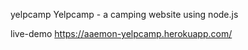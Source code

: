 yelpcamp
Yelpcamp - a camping website using node.js

live-demo
https://aaemon-yelpcamp.herokuapp.com/